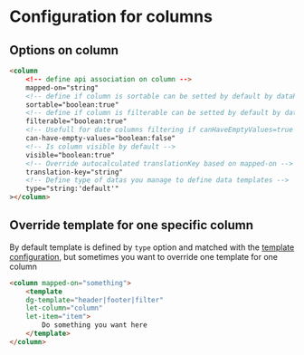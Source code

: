 # Configuration for columns 

## Options on column 

```` html
<column
    <!-- define api association on column -->
    mapped-on="string"
    <!-- define if column is sortable can be setted by default by dataProvider and else setted at true -->
    sortable="boolean:true" 
    <!-- define if column is filterable can be setted by default by dataProvider and else setted at true -->
    filterable="boolean:true" 
    <!-- Usefull for date columns filtering if canHaveEmptyValues=true add empty checkbox filter -->
    can-have-empty-values="boolean:false"
    <!-- Is column visible by default -->
    visible="boolean:true"
    <!-- Override autocalculated translationKey based on mapped-on -->
    translation-key="string"
    <!-- Define type of datas you manage to define data templates -->
    type="string:'default'"
></column>
````

## Override template for one specific column

By default template is defined by `type` option and matched with the [template configuration](templating.md), 
but sometimes you want to override one template for one column

```` html
<column mapped-on="something">
    <template 
    dg-template="header|footer|filter" 
    let-column="column"
    let-item="item">
        Do something you want here
    </template>
</column>
````